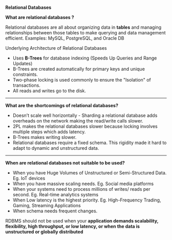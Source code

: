 **Relational Databases**

**What are relational databases ?**

Relational databases are all about organizing data in **tables** and managing relationships between those tables to make querying and data management efficient. Examples: MySQL, PostgreSQL, and Oracle DB

Underlying Architecture of Relational Databases

- Uses **B-Trees** for database indexing (Speeds Up Queries and Range Updates)
- B-Trees are created automatically for primary keys and unique constraints.
- Two-phase locking is used commonly to ensure the "Isolation" of transactions.
- All reads and writes go to the disk.

--------------------------------------------------------------------------------------------------------------------------
**What are the shortcomings of relational databases?**

- Doesn’t scale well horizontally - Sharding a relational database adds overheads on the network making the read/write calls slower.
- 2PL makes the relational databases slower because locking involves multiple steps which adds latency.
- B-Trees makes writing slower.
- Relational databases require a fixed schema. This rigidity made it hard to adapt to dynamic and unstructured data. 
--------------------------------------------------------------------------------------------------------------------------
**When are relational databases not suitable to be used?**

- When you have Huge Volumes of Unstructured or Semi-Structured Data. Eg. IoT devices
- When you have massive scaling needs. Eg. Social media platforms
- When your systems need to process millions of writes/ reads per second. Eg. Real-time analytics systems
- When Low latency is the highest priority. Eg. High-Frequency Trading, Gaming, Streaming Applications
- When schema needs frequent changes.

RDBMS should not be used when your **application demands scalability, flexibility, high throughput, or low latency, or when the data is unstructured or globally distributed**
